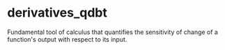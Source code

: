 # derivatives_qdbt
Fundamental tool of calculus that quantifies the sensitivity of change of a function's output with respect to its input.
